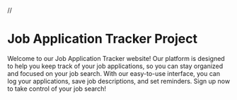 //

# Job Application Tracker Project

Welcome to our Job Application Tracker website! Our platform is designed to help you keep track of your job applications, so you can stay organized and focused on your job search. With our easy-to-use interface, you can log your applications, save job descriptions, and set reminders. Sign up now to take control of your job search!
